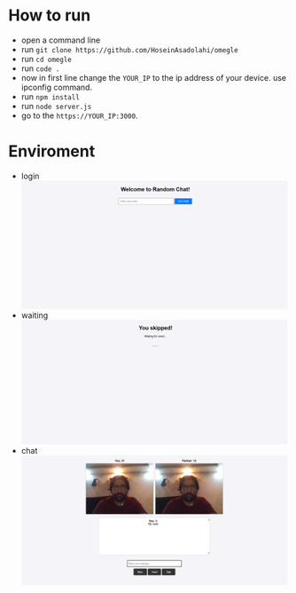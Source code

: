 # How to run
- open a command line
- run `git clone https://github.com/HoseinAsadolahi/omegle`
- run `cd omegle`
- run `code .`
- now in first line change the `YOUR_IP` to the ip address of your device. use ipconfig command.
- run `npm install`
- run `node server.js`
- go to the `https://YOUR_IP:3000`.

# Enviroment
- login ![login](images/login.png)
- waiting ![waiting](images/waiting.png)
- chat ![caht](images/chat.png)